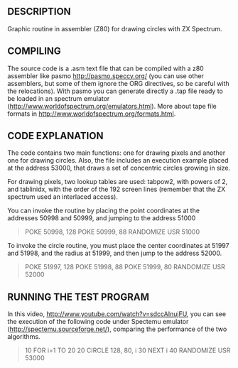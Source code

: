 
DESCRIPTION
-----------

Graphic routine in assembler (Z80) for drawing circles with ZX Spectrum.


COMPILING
---------

The source code is a .asm text file that can be compiled with a z80 assembler
like pasmo http://pasmo.speccy.org/ (you can use other assemblers, but some of
them ignore the ORG directives, so be careful with the relocations). With pasmo
you can generate directly a .tap file ready to be loaded in an spectrum
emulator (http://www.worldofspectrum.org/emulators.html). More about tape file
formats in http://www.worldofspectrum.org/formats.html.


CODE EXPLANATION
----------------

The code contains two main functions: one for drawing pixels and another one for
drawing circles. Also, the file includes an execution example placed at the
address 53000, that draws a set of concentric circles growing in size.

For drawing pixels, two lookup tables are used: tabpow2, with powers of 2, and
tablinidx, with the order of the 192 screen lines (remember that the ZX spectrum
used an interlaced access).

You can invoke the routine by placing the point coordinates at the addresses
50998 and 50999, and jumping to the address 51000

> POKE 50998, 128
> POKE 50999, 88
> RANDOMIZE USR 51000

To invoke the circle routine, you must place the center coordinates at 51997
and 51998, and the radius at 51999, and then jump to the address 52000.

> POKE 51997, 128
> POKE 51998, 88
> POKE 51999, 80
> RANDOMIZE USR 52000


RUNNING THE TEST PROGRAM
------------------------

In this video, http://www.youtube.com/watch?v=sdccAInujFU, you can see the
execution of the following code under Spectemu emulator
(http://spectemu.sourceforge.net/), comparing the performance of the two
algorithms.

> 10 FOR i=1 TO 20
> 20 CIRCLE 128, 80, i
> 30 NEXT i
> 40 RANDOMIZE USR 53000

